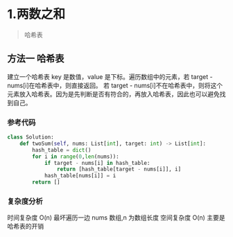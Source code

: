 # 1.两数之和  
> 哈希表

## 方法一 哈希表

建立一个哈希表 key 是数值，value 是下标。遍历数组中的元素，若 target - nums[i]在哈希表中，则直接返回。
若 target - nums[i]不在哈希表中，则将这个元素放入哈希表。因为是先判断是否有符合的，再放入哈希表，因此也可以避免找到自己。

### 参考代码

```python
class Solution:
    def twoSum(self, nums: List[int], target: int) -> List[int]:
        hash_table = dict()
        for i in range(0,len(nums)):
            if target - nums[i] in hash_table:
                return [hash_table[target - nums[i]], i]
            hash_table[nums[i]] = i
        return []
```

### 复杂度分析

时间复杂度 O(n) 最坏遍历一边 nums 数组,n 为数组长度
空间复杂度 O(n) 主要是哈希表的开销
